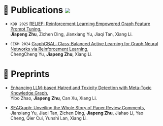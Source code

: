 
# 📑 Publications  <a href='https://scholar.google.com/citations?user=piCIfLwAAAAJ'><img src="https://img.shields.io/endpoint?url={{ url | url_encode }}&logo=Google%20Scholar&labelColor=f6f6f6&color=9cf&style=flat&label=citations"></a>


- `KDD 2025` [RELIEF: Reinforcement Learning Empowered Graph Feature Prompt Tuning](https://arxiv.org/abs/2408.03195), <br> **Jiapeng Zhu**, Zichen Ding, Jianxiang Yu, Jiaqi Tan, Xiang Li.

- `CIKM 2024` [GraphCBAL: Class-Balanced Active Learning for Graph Neural Networks via Reinforcement Learning](https://dl.acm.org/doi/abs/10.1145/3627673.3679624), <br> ChengCheng Yu, **Jiapeng Zhu**, Xiang Li.


# 📜 Preprints

- [Enhancing LLM-based Hatred and Toxicity Detection with Meta-Toxic Knowledge Graph](https://arxiv.org/abs/2412.15268), <br> Yibo Zhao, **Jiapeng Zhu**, Can Xu, Xiang Li.

- [SEAGraph: Unveiling the Whole Story of Paper Review Comments](https://arxiv.org/abs/2412.11939), <br> Jianxiang Yu, Jiaqi Tan, Zichen Ding, **Jiapeng Zhu**, Jiahao Li, Yao Cheng, Qier Cui, Yunshi Lan, Xiang Li.
